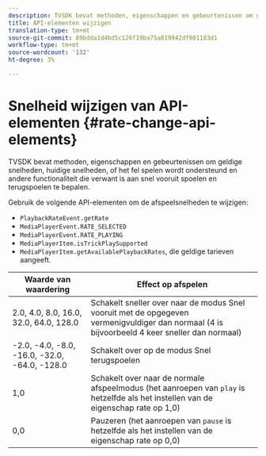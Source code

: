 ```yaml
---
description: TVSDK bevat methoden, eigenschappen en gebeurtenissen om geldige snelheden, huidige snelheden, of het fel spelen wordt ondersteund en andere functionaliteit die verwant is aan snel vooruit spoelen en terugspoelen te bepalen.
title: API-elementen wijzigen
translation-type: tm+mt
source-git-commit: 89bdda1d4bd5c126f19ba75a819942df901183d1
workflow-type: tm+mt
source-wordcount: '132'
ht-degree: 3%

---
```



# Snelheid wijzigen van API-elementen {#rate-change-api-elements}

TVSDK bevat methoden, eigenschappen en gebeurtenissen om geldige snelheden, huidige snelheden, of het fel spelen wordt ondersteund en andere functionaliteit die verwant is aan snel vooruit spoelen en terugspoelen te bepalen.

<!--<a id="section_E5D37C71323947E2AED8B866D9835E31"></a>-->

Gebruik de volgende API-elementen om de afspeelsnelheden te wijzigen:

* `PlaybackRateEvent.getRate`
* `MediaPlayerEvent.RATE_SELECTED`
* `MediaPlayerEvent.RATE_PLAYING`
* `MediaPlayerItem.isTrickPlaySupported`
* `MediaPlayerItem.getAvailablePlaybackRates`, die geldige tarieven aangeeft.

| **Waarde van waardering** | **Effect op afspelen** |
|---|---|
| 2.0, 4.0, 8.0, 16.0, 32.0, 64.0, 128.0 | Schakelt sneller over naar de modus Snel vooruit met de opgegeven vermenigvuldiger dan normaal (4 is bijvoorbeeld 4 keer sneller dan normaal) |
| -2.0, -4.0, -8.0, -16.0, -32.0, -64.0, -128.0 | Schakelt over op de modus Snel terugspoelen |
| 1,0 | Schakelt over naar de normale afspeelmodus (het aanroepen van `play` is hetzelfde als het instellen van de eigenschap rate op 1,0) |
| 0,0 | Pauzeren (het aanroepen van `pause` is hetzelfde als het instellen van de eigenschap rate op 0,0) |